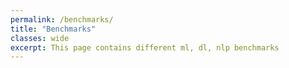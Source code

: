 ```yaml
---
permalink: /benchmarks/
title: "Benchmarks"
classes: wide
excerpt: This page contains different ml, dl, nlp benchmarks
---
```

